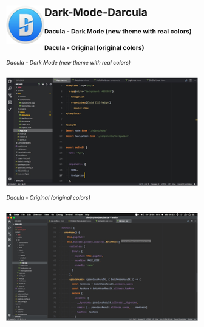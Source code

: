 # Dark-Mode-Darcula <img align="left" width="100" height="100" style="padding:5" src="https://raw.githubusercontent.com/dobbbri/dark-mode-darcula/master/logo.png">

### Dacula - Dark Mode (new theme with real colors)

### Dacula - Original (original colors)

###### Dacula - Dark Mode (new theme with real colors)

![Dark-Mode-Darcula Theme](https://raw.githubusercontent.com/dobbbri/dark-mode-darcula/master/darcula.jpg)

###### Dacula - Original (original colors)

![Original-Darcula Theme](https://raw.githubusercontent.com/dobbbri/dark-mode-darcula/master/darcula-original.jpg)
